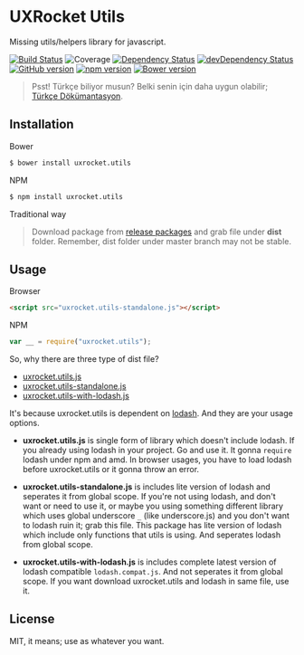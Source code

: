 # UXRocket Utils
Missing utils/helpers library for javascript.

[![Build Status](https://travis-ci.org/uxrocket/uxrocket.utils.svg)](https://travis-ci.org/uxrocket/uxrocket.utils)
![Coverage](http://img.shields.io/badge/coverage-100%25-brightgreen.svg)
[![Dependency Status](https://david-dm.org/uxrocket/uxrocket.utils.svg)](https://david-dm.org/uxrocket/uxrocket.utils)
[![devDependency Status](https://david-dm.org/uxrocket/uxrocket.utils/dev-status.svg)](https://david-dm.org/uxrocket/uxrocket.utils#info=devDependencies)
[![GitHub version](https://badge.fury.io/gh/uxrocket%2Fuxrocket.utils.svg)](https://github.com/uxrocket/uxrocket.utils/releases)
[![npm version](https://badge.fury.io/js/uxrocket.utils.svg)](https://www.npmjs.org/package/uxrocket.utils)
[![Bower version](https://badge.fury.io/bo/uxrocket.utils.svg)](http://bower.io/search/?q=uxrocket.utils)

> Psst! Türkçe biliyor musun? Belki senin için daha uygun olabilir; [Türkçe Dökümantasyon].

## Installation
Bower
```sh
$ bower install uxrocket.utils
```

NPM
```sh
$ npm install uxrocket.utils
```

Traditional way
> Download package from [release packages] and grab file under **dist** folder.
> Remember, dist folder under master branch may not be stable. 

## Usage
Browser
```html
<script src="uxrocket.utils-standalone.js"></script>
```

NPM
```javascript
var __ = require("uxrocket.utils");
```

So, why there are three type of dist file?
- [uxrocket.utils.js](https://github.com/uxrocket/uxrocket.utils/blob/master/dist/uxrocket.utils.js)
- [uxrocket.utils-standalone.js](https://github.com/uxrocket/uxrocket.utils/blob/master/dist/uxrocket.utils-standalone.js)
- [uxrocket.utils-with-lodash.js](https://github.com/uxrocket/uxrocket.utils/blob/master/dist/uxrocket.utils-with-lodash.js)

It's because uxrocket.utils is dependent on [lodash]. And they are your usage options. 
- **uxrocket.utils.js** is single form of library which doesn't include lodash. If you already using lodash in your project. Go and use it. It gonna `require` lodash under npm and amd. In browser usages, you have to load lodash before uxrocket.utils or it gonna throw an error.

- **uxrocket.utils-standalone.js** is includes lite version of lodash and seperates it from global scope. If you're not using lodash, and don't want or need to use it, or maybe you using something different library which uses global underscore `_` (like underscore.js) and you don't want to lodash ruin it; grab this file. This package has lite version of lodash which include only functions that utils is using. And seperates lodash from global scope.

- **uxrocket.utils-with-lodash.js** is includes complete latest version of lodash compatible `lodash.compat.js`. And not seperates it from global scope. If you want download uxrocket.utils and lodash in same file, use it.

## License
MIT, it means; use as whatever you want.

[release packages]:https://github.com/uxrocket/uxrocket.utils/releases
[lodash]:https://github.com/lodash/lodash
[Türkçe Dökümantasyon]:https://github.com/uxrocket/uxrocket.utils/blob/master/docs/turkish/README.md
